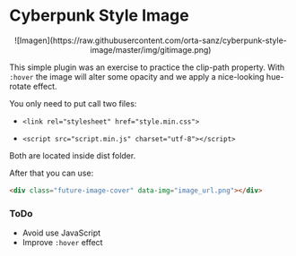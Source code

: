 # Cyberpunk Style Image


<center>
![Imagen](https://raw.githubusercontent.com/orta-sanz/cyberpunk-style-image/master/img/gitimage.png)
</center>


This simple plugin was an exercise to practice the clip-path property. With `:hover` the image will alter some opacity and we apply a nice-looking hue-rotate effect.

You only need to put call two files:

- `<link rel="stylesheet" href="style.min.css">`

- `<script src="script.min.js" charset="utf-8"></script>`

Both are located inside dist folder.

After that you can use:

```html
<div class="future-image-cover" data-img="image_url.png"></div>
```

### ToDo
- Avoid use JavaScript
- Improve `:hover` effect
